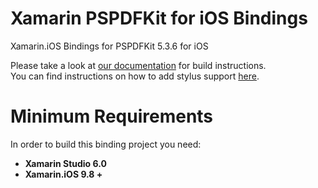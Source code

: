 Xamarin PSPDFKit for iOS Bindings
=================================

Xamarin.iOS Bindings for PSPDFKit 5.3.6 for iOS

Please take a look at [our documentation](https://pspdfkit.com/guides/ios/current/other-languages/xamarin) for build instructions.  
You can find instructions on how to add stylus support [here](https://pspdfkit.com/guides/ios/current/other-languages/xamarin-stylus-support).

Minimum Requirements
====================

In order to build this binding project you need:

- **Xamarin Studio 6.0**
- **Xamarin.iOS 9.8 +**
